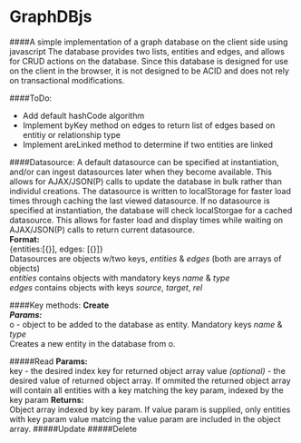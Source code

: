 GraphDBjs
=========

####A simple implementation of a graph database on the client side using javascript
The database provides two lists, entities and edges, and allows for CRUD actions on the database. Since this database is designed for use on the client in the browser, it is not designed to be ACID and does not rely on transactional modifications. 

####ToDo:
+ Add default hashCode algorithm
+ Implement byKey method on edges to return list of edges based on entitiy or relationship type
+ Implement areLinked method to determine if two entities are linked

####Datasource:
A default datasource can be specified at instantiation, and/or can ingest datasources later when they become available. This allows for AJAX/JSON(P) calls to update the database in bulk rather than individul creations. The datasource is written to localStorage for faster load times through caching the last viewed datasource. If no datasource is specified at instantiation, the database will check localStorgae for a cached datasource. This allows for faster load and display times while waiting on AJAX/JSON(P) calls to return current datasource.  
**Format:**  
{entities:[{}], edges: [{}]}  
Datasources are objects w/two keys, *entities* & *edges* (both are arrays of objects)  
*entities* contains objects with mandatory keys *name* & *type*  
*edges* contains objects with keys *source*, *target*, *rel*

####Key methods:
**Create**  
_**Params:**_  
o - object to be added to the database as entity. Mandatory keys *name* & *type*  
Creates a new entity in the database from o.

#####Read
**Params:**  
key - the desired index key for returned object array
value *(optional)* - the desired value of returned object array. If ommited the returned object array will contain all entities with a key matching the key param, indexed by the key param
**Returns:**  
Object array indexed by key param. If value param is supplied, only entities with key param value matcing the value param are included in the object array.
#####Update
#####Delete
